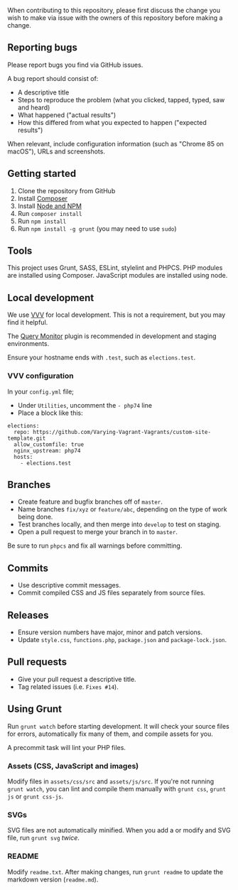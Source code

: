 When contributing to this repository, please first discuss the change you wish to make via issue with the owners of this repository before making a change.

## Reporting bugs

Please report bugs you find via GitHub issues.

A bug report should consist of:

* A descriptive title
* Steps to reproduce the problem (what you clicked, tapped, typed, saw and heard)
* What happened ("actual results")
* How this differed from what you expected to happen ("expected results")

When relevant, include configuration information (such as "Chrome 85 on macOS"), URLs and screenshots.

## Getting started

1. Clone the repository from GitHub
1. Install [Composer](https://getcomposer.org/download/)
1. Install [Node and NPM](https://nodejs.org/en/)
1. Run `composer install`
1. Run `npm install`
1. Run `npm install -g grunt` (you may need to use `sudo`)

## Tools

This project uses Grunt, SASS, ESLint, stylelint and PHPCS. PHP modules are installed using Composer. JavaScript modules are installed using node.

## Local development

We use [VVV](https://varyingvagrantvagrants.org/) for local development. This is not a requirement, but you may find it helpful.

The [Query Monitor](https://wordpress.org/plugins/query-monitor/) plugin is recommended in development and staging environments.

Ensure your hostname ends with `.test`, such as `elections.test`.


### VVV configuration

In your `config.yml` file;

* Under `Utilities`, uncomment the `- php74` line
* Place a block like this:

```
elections:
  repo: https://github.com/Varying-Vagrant-Vagrants/custom-site-template.git
  allow_customfile: true
  nginx_upstream: php74
  hosts:
    - elections.test
```

## Branches

* Create feature and bugfix branches off of `master`.
* Name branches `fix/xyz` or `feature/abc`, depending on the type of work being done.
* Test branches locally, and then merge into `develop` to test on staging.
* Open a pull request to merge your branch in to `master`.

Be sure to run `phpcs` and fix all warnings before committing.

## Commits

* Use descriptive commit messages.
* Commit compiled CSS and JS files separately from source files.

## Releases

* Ensure version numbers have major, minor and patch versions.
* Update `style.css`, `functions.php`, `package.json` and `package-lock.json`.

## Pull requests

* Give your pull request a descriptive title.
* Tag related issues (i.e. `Fixes #14`).

## Using Grunt

Run `grunt watch` before starting development. It will check your source files for errors, automatically fix many of them, and compile assets for you.

A precommit task will lint your PHP files.

### Assets (CSS, JavaScript and images)

Modify files in `assets/css/src` and `assets/js/src`. If you're not running `grunt watch`, you can lint and compile them manually with `grunt css`, `grunt js` or `grunt css-js`.

### SVGs

SVG files are not automatically minified. When you add a or modify and SVG file, run `grunt svg` _twice_.

### README

Modify `readme.txt`. After making changes, run `grunt readme` to update the markdown version (`readme.md`).


